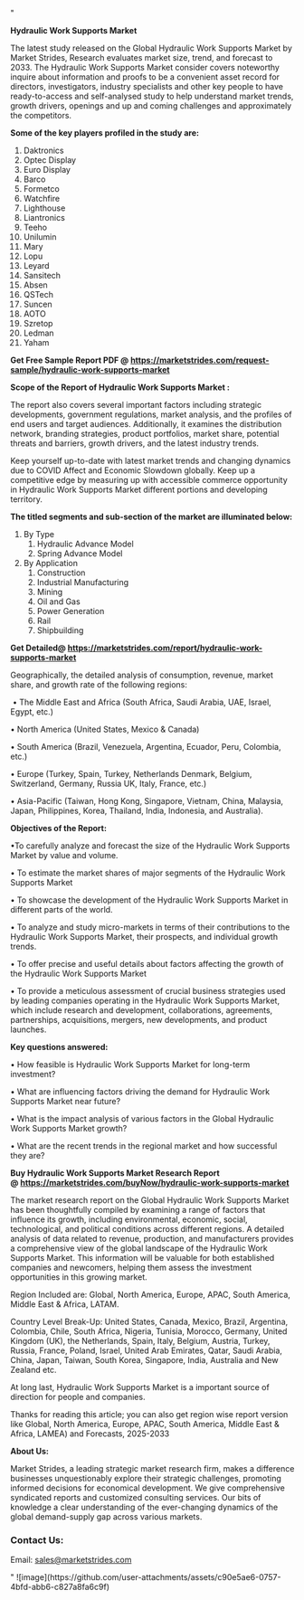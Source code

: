 "<p><strong>Hydraulic Work Supports Market</strong></p>
<p>The latest study released on the Global Hydraulic Work Supports Market by Market Strides, Research evaluates market size, trend, and forecast to 2033. The Hydraulic Work Supports Market consider covers noteworthy inquire about information and proofs to be a convenient asset record for directors, investigators, industry specialists and other key people to have ready-to-access and self-analysed study to help understand market trends, growth drivers, openings and up and coming challenges and approximately the competitors.</p>
<p><strong> Some of the key players profiled in the study are: </strong></p>
<p><ol><li>Daktronics</li><li>Optec Display</li><li>Euro Display</li><li>Barco</li><li>Formetco</li><li>Watchfire</li><li>Lighthouse</li><li>Liantronics</li><li>Teeho</li><li>Unilumin</li><li>Mary</li><li>Lopu</li><li>Leyard</li><li>Sansitech</li><li>Absen</li><li>QSTech</li><li>Suncen</li><li>AOTO</li><li>Szretop</li><li>Ledman</li><li>Yaham</li></ol></p>
<p><strong>Get Free Sample Report PDF @ <a href=https://marketstrides.com/request-sample/hydraulic-work-supports-market>https://marketstrides.com/request-sample/hydraulic-work-supports-market</a></strong></p>
<p><strong> Scope of the Report of Hydraulic Work Supports Market : </strong></p>
<p>The report also covers several important factors including strategic developments, government regulations, market analysis, and the profiles of end users and target audiences. Additionally, it examines the distribution network, branding strategies, product portfolios, market share, potential threats and barriers, growth drivers, and the latest industry trends.</p>
<p>Keep yourself up-to-date with latest market trends and changing dynamics due to COVID Affect and Economic Slowdown globally. Keep up a competitive edge by measuring up with accessible commerce opportunity in Hydraulic Work Supports Market different portions and developing territory.</p>
<p><strong> The titled segments and sub-section of the market are illuminated below: </strong></p>
<p><ol><li>By Type<ol><li>Hydraulic Advance Model</li><li>Spring Advance Model</li></ol></li><li>By Application<ol><li>Construction</li><li>Industrial Manufacturing</li><li>Mining</li><li>Oil and Gas</li><li>Power Generation</li><li>Rail</li><li>Shipbuilding</li></ol></li></ol></p>
<p><strong>Get Detailed@ <a href=https://marketstrides.com/report/hydraulic-work-supports-market>https://marketstrides.com/report/hydraulic-work-supports-market</a></strong></p>
<p>Geographically, the detailed analysis of consumption, revenue, market share, and growth rate of the following regions:</p>
<p>&nbsp;&bull; The Middle East and Africa (South Africa, Saudi Arabia, UAE, Israel, Egypt, etc.)</p>
<p>&bull; North America (United States, Mexico &amp; Canada)</p>
<p>&bull; South America (Brazil, Venezuela, Argentina, Ecuador, Peru, Colombia, etc.)</p>
<p>&bull; Europe (Turkey, Spain, Turkey, Netherlands Denmark, Belgium, Switzerland, Germany, Russia UK, Italy, France, etc.)</p>
<p>&bull; Asia-Pacific (Taiwan, Hong Kong, Singapore, Vietnam, China, Malaysia, Japan, Philippines, Korea, Thailand, India, Indonesia, and Australia).</p>
<p><strong>Objectives of the Report: </strong></p>
<p>&bull;To carefully analyze and forecast the size of the Hydraulic Work Supports Market by value and volume.</p>
<p>&bull; To estimate the market shares of major segments of the Hydraulic Work Supports Market</p>
<p>&bull; To showcase the development of the Hydraulic Work Supports Market in different parts of the world.</p>
<p>&bull; To analyze and study micro-markets in terms of their contributions to the Hydraulic Work Supports Market, their prospects, and individual growth trends.</p>
<p>&bull; To offer precise and useful details about factors affecting the growth of the Hydraulic Work Supports Market</p>
<p>&bull; To provide a meticulous assessment of crucial business strategies used by leading companies operating in the Hydraulic Work Supports Market, which include research and development, collaborations, agreements, partnerships, acquisitions, mergers, new developments, and product launches.</p>
<p><strong>Key questions answered: </strong></p>
<p>&bull; How feasible is Hydraulic Work Supports Market for long-term investment?</p>
<p>&bull; What are influencing factors driving the demand for Hydraulic Work Supports Market near future?</p>
<p>&bull; What is the impact analysis of various factors in the Global Hydraulic Work Supports Market growth?</p>
<p>&bull; What are the recent trends in the regional market and how successful they are?</p>
<p><strong>Buy Hydraulic Work Supports Market Research Report @&nbsp;<a href=https://marketstrides.com/buyNow/hydraulic-work-supports-market>https://marketstrides.com/buyNow/hydraulic-work-supports-market</a></strong></p>
<p>The market research report on the Global Hydraulic Work Supports Market has been thoughtfully compiled by examining a range of factors that influence its growth, including environmental, economic, social, technological, and political conditions across different regions. A detailed analysis of data related to revenue, production, and manufacturers provides a comprehensive view of the global landscape of the Hydraulic Work Supports Market. This information will be valuable for both established companies and newcomers, helping them assess the investment opportunities in this growing market.</p>
<p>Region Included are: Global, North America, Europe, APAC, South America, Middle East &amp; Africa, LATAM.</p>
<p>Country Level Break-Up: United States, Canada, Mexico, Brazil, Argentina, Colombia, Chile, South Africa, Nigeria, Tunisia, Morocco, Germany, United Kingdom (UK), the Netherlands, Spain, Italy, Belgium, Austria, Turkey, Russia, France, Poland, Israel, United Arab Emirates, Qatar, Saudi Arabia, China, Japan, Taiwan, South Korea, Singapore, India, Australia and New Zealand etc.</p>
<p>At long last, Hydraulic Work Supports Market is a important source of direction for people and companies.</p>
<p>Thanks for reading this article; you can also get region wise report version like Global, North America, Europe, APAC, South America, Middle East &amp; Africa, LAMEA) and Forecasts, 2025-2033</p>
<p><strong>About Us: </strong></p>
<p>Market Strides, a leading strategic market research firm, makes a difference businesses unquestionably explore their strategic challenges, promoting informed decisions for economical development. We give comprehensive syndicated reports and customized consulting services. Our bits of knowledge a clear understanding of the ever-changing dynamics of the global demand-supply gap across various markets.</p>
<h3>Contact Us:</h3>
<p>Email: <a href=mailto:sales@marketstrides.com>sales@marketstrides.com</a></p>"
![image](https://github.com/user-attachments/assets/c90e5ae6-0757-4bfd-abb6-c827a8fa6c9f)
